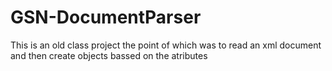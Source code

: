 # GSN-DocumentParser	
This is an old class project the point of which was to read an xml document and then create objects bassed on the atributes
